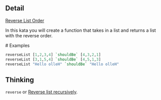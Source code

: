## Detail

[Reverse List Order](https://www.codewars.com/kata/reverse-list-order)

In this kata you will create a function that takes in a list and returns a list with the reverse order.

\# Examples

```haskell
reverseList [1,2,3,4] `shouldBe` [4,3,2,1]
reverseList [3,1,5,4] `shouldBe` [4,5,1,3]
reverseList "Hello olleH" `shouldBe` "Hello olleH"
```

## Thinking

`reverse` or [Reverse list recursively](https://www.codewars.com/kata/reverse-list-recursively/train/haskell).
